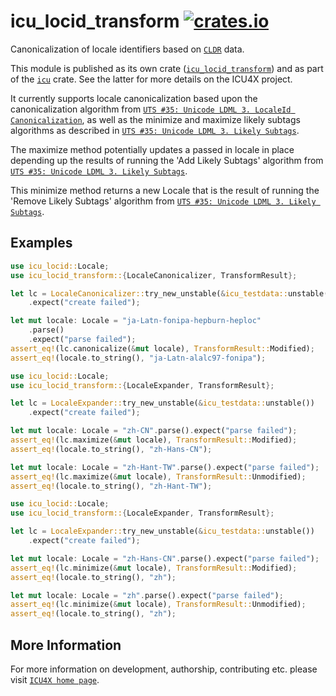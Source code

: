 # icu_locid_transform [![crates.io](https://img.shields.io/crates/v/icu_locid_transform)](https://crates.io/crates/icu_locid_transform)

Canonicalization of locale identifiers based on [`CLDR`] data.

This module is published as its own crate ([`icu_locid_transform`](https://docs.rs/icu_locid_transform/latest/icu_locid_transform/))
and as part of the [`icu`](https://docs.rs/icu/latest/icu/) crate. See the latter for more details on the ICU4X project.

It currently supports locale canonicalization based upon the canonicalization
algorithm from [`UTS #35: Unicode LDML 3. LocaleId Canonicalization`],
as well as the minimize and maximize likely subtags algorithms
as described in [`UTS #35: Unicode LDML 3. Likely Subtags`].

The maximize method potentially updates a passed in locale in place
depending up the results of running the 'Add Likely Subtags' algorithm
from [`UTS #35: Unicode LDML 3. Likely Subtags`].

This minimize method returns a new Locale that is the result of running the
'Remove Likely Subtags' algorithm from [`UTS #35: Unicode LDML 3. Likely Subtags`].

## Examples

```rust
use icu_locid::Locale;
use icu_locid_transform::{LocaleCanonicalizer, TransformResult};

let lc = LocaleCanonicalizer::try_new_unstable(&icu_testdata::unstable())
    .expect("create failed");

let mut locale: Locale = "ja-Latn-fonipa-hepburn-heploc"
    .parse()
    .expect("parse failed");
assert_eq!(lc.canonicalize(&mut locale), TransformResult::Modified);
assert_eq!(locale.to_string(), "ja-Latn-alalc97-fonipa");
```

```rust
use icu_locid::Locale;
use icu_locid_transform::{LocaleExpander, TransformResult};

let lc = LocaleExpander::try_new_unstable(&icu_testdata::unstable())
    .expect("create failed");

let mut locale: Locale = "zh-CN".parse().expect("parse failed");
assert_eq!(lc.maximize(&mut locale), TransformResult::Modified);
assert_eq!(locale.to_string(), "zh-Hans-CN");

let mut locale: Locale = "zh-Hant-TW".parse().expect("parse failed");
assert_eq!(lc.maximize(&mut locale), TransformResult::Unmodified);
assert_eq!(locale.to_string(), "zh-Hant-TW");
```

```rust
use icu_locid::Locale;
use icu_locid_transform::{LocaleExpander, TransformResult};

let lc = LocaleExpander::try_new_unstable(&icu_testdata::unstable())
    .expect("create failed");

let mut locale: Locale = "zh-Hans-CN".parse().expect("parse failed");
assert_eq!(lc.minimize(&mut locale), TransformResult::Modified);
assert_eq!(locale.to_string(), "zh");

let mut locale: Locale = "zh".parse().expect("parse failed");
assert_eq!(lc.minimize(&mut locale), TransformResult::Unmodified);
assert_eq!(locale.to_string(), "zh");
```

[`ICU4X`]: ../icu/index.html
[`CLDR`]: http://cldr.unicode.org/
[`UTS #35: Unicode LDML 3. Likely Subtags`]: https://www.unicode.org/reports/tr35/#Likely_Subtags.
[`UTS #35: Unicode LDML 3. LocaleId Canonicalization`]: http://unicode.org/reports/tr35/#LocaleId_Canonicalization,

## More Information

For more information on development, authorship, contributing etc. please visit [`ICU4X home page`](https://github.com/unicode-org/icu4x).
